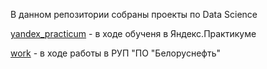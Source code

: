 В данном репозитории собраны проекты по Data Science

[yandex_practicum](yandex_practicum) - в ходе обученя в Яндекс.Практикуме

[work](work) - в ходе работы в РУП "ПО "Белоруснефть"
